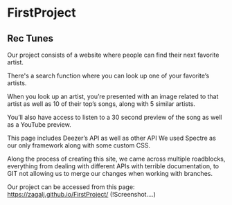 # FirstProject

## Rec Tunes

Our project consists of a website where people can find their next favorite artist.

There's a search function where you can look up one of your favorite’s artists. 

When you look up an artist, you’re presented with an image related to that artist as well as 10 of their top’s songs, along with 5 similar artists.

You’ll also have access to listen to a 30 second preview of the song as well as a YouTube preview.

This page includes Deezer’s API as well as other API
We used Spectre as our only framework along with some custom CSS.

Along the process of creating this site, we came across multiple roadblocks, everything from dealing with different APIs with terrible documentation, to GIT not allowing us to merge our changes when working with branches.

Our project can be accessed from this page:
https://zagalj.github.io/FirstProject/
(!Screenshot....)

